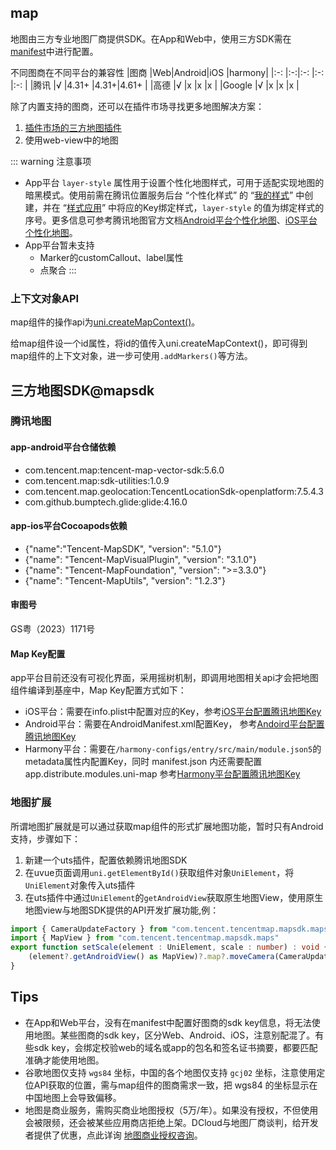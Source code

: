 ## map

<!-- UTSCOMJSON.map.description -->

地图由三方专业地图厂商提供SDK。在App和Web中，使用三方SDK需在[manifest](../collocation/manifest.md)中进行配置。

<!-- UTSCOMJSON.map.compatibility -->

不同图商在不同平台的兼容性
|图商		|Web|Android|iOS	|harmony|
|:-:		|:-:|:-:		|:-:	|:-:		|
|腾讯		|√	|4.31+	|4.31+|4.61+	|
|高德		|√	|x			|x		|x			|
|Google	|√	|x			|x		|x			|

除了内置支持的图商，还可以在插件市场寻找更多地图解决方案：
1. [插件市场的三方地图插件](https://ext.dcloud.net.cn/search?q=%E5%9C%B0%E5%9B%BE&orderBy=Relevance&uni-appx=1)
2. 使用web-view中的地图

<!-- UTSCOMJSON.map.attribute -->

<!-- UTSCOMJSON.map.event -->

<!-- UTSCOMJSON.map.component_type -->

<!-- UTSCOMJSON.map.children -->

::: warning 注意事项
- App平台 `layer-style` 属性用于设置个性化地图样式，可用于适配实现地图的暗黑模式。使用前需在腾讯位置服务后台 “个性化样式” 的 “[我的样式](https://lbs.qq.com/dev/console/custom/mapStyle)” 中创建，并在 “[样式应用](https://lbs.qq.com/dev/console/custom/apply)” 中将应的Key绑定样式，`layer-style` 的值为绑定样式的序号。更多信息可参考腾讯地图官方文档[Android平台个性化地图](https://lbs.qq.com/mobile/androidMapSDK/developerGuide/personalized)、[iOS平台个性化地图](https://lbs.qq.com/mobile/iOSMapSDK/mapGuide/mapStyle)。
- App平台暂未支持
    - Marker的customCallout、label属性
    - 点聚合
:::

### 上下文对象API

map组件的操作api为[uni.createMapContext()](../api/create-map-context.md)。

给map组件设一个id属性，将id的值传入uni.createMapContext()，即可得到map组件的上下文对象，进一步可使用`.addMarkers()`等方法。


<!-- UTSCOMJSON.map.example -->

## 三方地图SDK@mapsdk  

### 腾讯地图

#### app-android平台仓储依赖
- com.tencent.map:tencent-map-vector-sdk:5.6.0
- com.tencent.map:sdk-utilities:1.0.9
- com.tencent.map.geolocation:TencentLocationSdk-openplatform:7.5.4.3
- com.github.bumptech.glide:glide:4.16.0

#### app-ios平台Cocoapods依赖
- {"name":"Tencent-MapSDK", "version": "5.1.0"}
- {"name": "Tencent-MapVisualPlugin", "version": "3.1.0"}
- {"name": "Tencent-MapFoundation", "version": ">=3.3.0"}
- {"name": "Tencent-MapUtils", "version": "1.2.3"}

#### 审图号

GS粤（2023）1171号

#### Map Key配置

app平台目前还没有可视化界面，采用摇树机制，即调用地图相关api才会把地图组件编译到基座中，Map Key配置方式如下：

- iOS平台：需要在info.plist中配置对应的Key，参考[iOS平台配置腾讯地图Key](../collocation/manifest-modules.md#uni-map-tencent-ios-key)
- Android平台：需要在AndroidManifest.xml配置Key， 参考[Andoird平台配置腾讯地图Key](../collocation/manifest-modules.md#uni-map-tencent-android-key)
- Harmony平台：需要在`/harmony-configs/entry/src/main/module.json5`的metadata属性内配置Key，同时 manifest.json 内还需要配置 app.distribute.modules.uni-map 参考[Harmony平台配置腾讯地图Key](../collocation/manifest-modules.md#uni-map-tencent-harmony-key)

### 地图扩展

所谓地图扩展就是可以通过获取map组件的形式扩展地图功能，暂时只有Android支持，步骤如下：

1. 新建一个uts插件，配置依赖腾讯地图SDK 
2. 在uvue页面调用`uni.getElementById()`获取组件对象`UniElement`，将`UniElement`对象传入uts插件
3. 在uts插件中通过`UniElement`的`getAndroidView`获取原生地图View，使用原生地图view与地图SDK提供的API开发扩展功能,例：

```ts
import { CameraUpdateFactory } from "com.tencent.tencentmap.mapsdk.maps"
import { MapView } from "com.tencent.tencentmap.mapsdk.maps"
export function setScale(element : UniElement, scale : number) : void {
	(element?.getAndroidView() as MapView)?.map?.moveCamera(CameraUpdateFactory.zoomTo(scale.toFloat()));
}
```


## Tips
- 在App和Web平台，没有在manifest中配置好图商的sdk key信息，将无法使用地图。某些图商的sdk key，区分Web、Android、iOS，注意别配混了。有些sdk key，会绑定校验web的域名或app的包名和签名证书摘要，都要匹配准确才能使用地图。
- 谷歌地图仅支持 `wgs84` 坐标，中国的各个地图仅支持 `gcj02` 坐标，注意使用定位API获取的位置，需与map组件的图商需求一致，把 wgs84 的坐标显示在中国地图上会导致偏移。
- 地图是商业服务，需购买商业地图授权（5万/年）。如果没有授权，不但使用会被限频，还会被某些应用商店拒绝上架。DCloud与地图厂商谈判，给开发者提供了优惠，点此详询 [地图商业授权咨询](https://ask.dcloud.net.cn/explore/map/)。

<!-- UTSCOMJSON.map.reference -->

